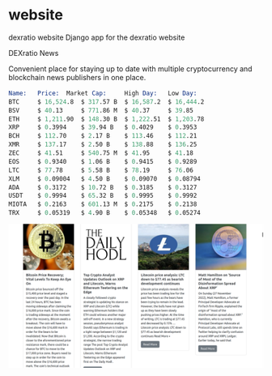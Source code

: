 # website
dexratio website
Django app for the dexratio website



DEXratio News

Convenient place for staying up to date with multiple cryptocurrency and blockchain news publishers in one place.
```s
Name: 	Price: 	Market Cap: 	High Day: 	Low Day:
BTC 	$ 16,524.8 	$ 317.57 B 	$ 16,587.2 	$ 16,444.2
BSV 	$ 40.13 	$ 771.86 M 	$ 40.37 	$ 39.85
ETH 	$ 1,211.90 	$ 148.30 B 	$ 1,222.51 	$ 1,203.78
XRP 	$ 0.3994 	$ 39.94 B 	$ 0.4029 	$ 0.3953
BCH 	$ 112.70 	$ 2.17 B 	$ 113.46 	$ 112.21
XMR 	$ 137.17 	$ 2.50 B 	$ 138.88 	$ 136.25
ZEC 	$ 41.51 	$ 540.75 M 	$ 41.95 	$ 41.18
EOS 	$ 0.9340 	$ 1.06 B 	$ 0.9415 	$ 0.9289
LTC 	$ 77.78 	$ 5.58 B 	$ 78.19 	$ 76.06
XLM 	$ 0.09004 	$ 4.50 B 	$ 0.09070 	$ 0.08794
ADA 	$ 0.3172 	$ 10.72 B 	$ 0.3185 	$ 0.3127
USDT 	$ 0.9994 	$ 65.32 B 	$ 0.9995 	$ 0.9992
MIOTA 	$ 0.2163 	$ 601.13 M 	$ 0.2175 	$ 0.2138
TRX 	$ 0.05319 	$ 4.90 B 	$ 0.05348 	$ 0.05274
```

![Alt text](news.png)